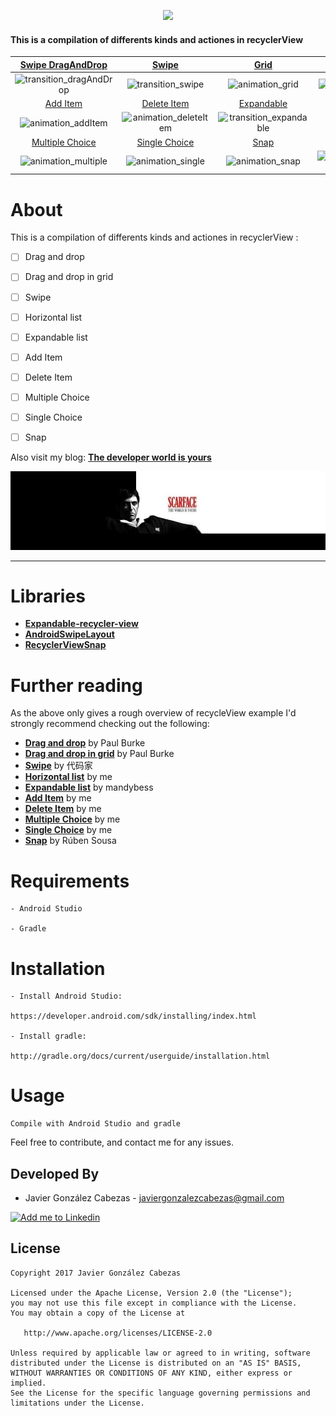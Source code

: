 
<p align="center">
 <img src="https://github.com/CabezasGonzalezJavier/FullRecycleView/blob/master/title.png" />
 <h4>This is a compilation of differents kinds and actiones in recyclerView</h4>
</p>




| [Swipe DragAndDrop](https://github.com/thedeveloperworldisyours/FullRecycleView/tree/master/app/src/main/java/com/thedeveloperworldisyours/fullrecycleview/dragandswipe) | [Swipe](https://github.com/thedeveloperworldisyours/FullRecycleView/tree/master/app/src/main/java/com/thedeveloperworldisyours/fullrecycleview/swipe) | [Grid](https://github.com/thedeveloperworldisyours/FullRecycleView/blob/master/app/src/main/java/com/thedeveloperworldisyours/fullrecycleview/dragandswipe) | [Horizontal](https://github.com/thedeveloperworldisyours/FullRecycleView/tree/master/app/src/main/java/com/thedeveloperworldisyours/fullrecycleview/horizontal)|
| :---:        |     :---:      |     :---:       |     :---:      |
| ![transition_dragAndDrop](https://github.com/thedeveloperworldisyours/FullRecycleView/blob/master/DragAndDrop.gif) | ![transition_swipe](https://github.com/thedeveloperworldisyours/FullRecycleView/blob/master/Swipe.gif)| ![animation_grid](https://github.com/thedeveloperworldisyours/FullRecycleView/blob/master/Horizontal.gif)| ![animation_horizontal](https://github.com/thedeveloperworldisyours/FullRecycleView/blob/master/Horizontal.gif)| 
|[Add Item](https://github.com/thedeveloperworldisyours/FullRecycleView/tree/master/app/src/main/java/com/thedeveloperworldisyours/fullrecycleview/vertical) | [Delete Item](https://github.com/thedeveloperworldisyours/FullRecycleView/tree/master/app/src/main/java/com/thedeveloperworldisyours/fullrecycleview/vertical)| [Expandable](https://github.com/thedeveloperworldisyours/FullRecycleView/tree/master/app/src/main/java/com/thedeveloperworldisyours/fullrecycleview/expandable) | [Menu](https://github.com/thedeveloperworldisyours/FullRecycleView/blob/master/menu.gif)|
|![animation_addItem](https://github.com/thedeveloperworldisyours/FullRecycleView/blob/master/addItem.gif) | ![animation_deleteItem](https://github.com/thedeveloperworldisyours/FullRecycleView/blob/master/deleteItem.gif)| ![transition_expandable](https://github.com/thedeveloperworldisyours/FullRecycleView/blob/master/expandable.gif)| ![animation_menu](https://github.com/thedeveloperworldisyours/FullRecycleView/blob/master/menu.gif)|
|[Multiple Choice](https://github.com/thedeveloperworldisyours/FullRecycleView/tree/master/app/src/main/java/com/thedeveloperworldisyours/fullrecycleview/multiple) | [Single Choice](https://github.com/thedeveloperworldisyours/FullRecycleView/tree/master/app/src/main/java/com/thedeveloperworldisyours/fullrecycleview/single) | [Snap](https://github.com/thedeveloperworldisyours/FullRecycleView/tree/master/app/src/main/java/com/thedeveloperworldisyours/fullrecycleview/snap) | [Sanp](https://github.com/thedeveloperworldisyours/FullRecycleView/tree/master/app/src/main/java/com/thedeveloperworldisyours/fullrecycleview/snap)|
|![animation_multiple](https://github.com/thedeveloperworldisyours/FullRecycleView/blob/master/multipleChoice.gif)| ![animation_single](https://github.com/thedeveloperworldisyours/FullRecycleView/blob/master/singleChoice.gif)| ![animation_snap](https://github.com/thedeveloperworldisyours/FullRecycleView/blob/master/horizontalSnap.gif)| ![animation_snap_vertical](https://github.com/thedeveloperworldisyours/FullRecycleView/blob/master/verticalSnap.gif)|

# About
  This is a compilation of differents kinds and actiones in recyclerView :
  
 - [ ] Drag and drop
 - [ ] Drag and drop in grid
 - [ ] Swipe 
 - [ ] Horizontal list
 - [ ] Expandable list
 - [ ] Add Item
 - [ ] Delete Item
 - [ ] Multiple Choice
 - [ ] Single Choice
 - [ ] Snap

  
  Also visit my blog: **[The developer world is yours](http://thedeveloperworldisyours.com)**
  
<a href="http://thedeveloperworldisyours.com/">
  <img alt="The developer world is yours" src="https://github.com/CabezasGonzalezJavier/AddTextViewButton/blob/master/TheDeveloperWordIsYours.png" />
</a>
  
---------
# Libraries

 * **[Expandable-recycler-view](https://github.com/thoughtbot/expandable-recycler-view)**
 * **[AndroidSwipeLayout](https://github.com/daimajia/AndroidSwipeLayout)**
 * **[RecyclerViewSnap](https://github.com/rubensousa/RecyclerViewSnap)**
 
# Further reading

  As the above only gives a rough overview of recycleView example I'd strongly recommend checking out the following:
  * **[Drag and drop](https://medium.com/@ipaulpro/drag-and-swipe-with-recyclerview-b9456d2b1aaf#.984ilzuek)** by Paul Burke
  * **[Drag and drop in grid](https://medium.com/@ipaulpro/drag-and-swipe-with-recyclerview-6a6f0c422efd#.s4r12j9rk)** by Paul Burke
  * **[Swipe](https://github.com/daimajia/AndroidSwipeLayout)** by 代码家
  * **[Horizontal list](http://thedeveloperworldisyours.com/android/horizontal-listview-on-android/#sthash.iYuy7X5R.dpbs)** by me
  * **[Expandable list](https://github.com/thoughtbot/expandable-recycler-view)** by mandybess
  * **[Add Item](http://thedeveloperworldisyours.com)** by me
  * **[Delete Item](http://thedeveloperworldisyours.com)** by me
  * **[Multiple Choice](http://thedeveloperworldisyours.com/android/multiple-choice-recyclerview/#sthash.aD5rVYfB.dpbs)** by me
  * **[Single Choice](http://thedeveloperworldisyours.com/android/single-choice-recyclerview/#sthash.NWIoNAeD.dpbs)** by me
  * **[Snap](https://github.com/rubensousa/RecyclerViewSnap/blob/master/README.md)** by Rúben Sousa
  
# Requirements

    - Android Studio

    - Gradle


# Installation

    - Install Android Studio:

    https://developer.android.com/sdk/installing/index.html

    - Install gradle:

    http://gradle.org/docs/current/userguide/installation.html

# Usage
    Compile with Android Studio and gradle


Feel free to contribute, and contact me for any issues.

Developed By
------------
* Javier González Cabezas - <javiergonzalezcabezas@gmail.com>

<a href="https://es.linkedin.com/in/javier-gonz%C3%A1lez-cabezas-8b4b2231">
  <img alt="Add me to Linkedin" src="https://github.com/JorgeCastilloPrz/EasyMVP/blob/master/art/linkedin.png" />
</a>

License
-------

    Copyright 2017 Javier González Cabezas

    Licensed under the Apache License, Version 2.0 (the "License");
    you may not use this file except in compliance with the License.
    You may obtain a copy of the License at

       http://www.apache.org/licenses/LICENSE-2.0

    Unless required by applicable law or agreed to in writing, software
    distributed under the License is distributed on an "AS IS" BASIS,
    WITHOUT WARRANTIES OR CONDITIONS OF ANY KIND, either express or implied.
    See the License for the specific language governing permissions and
    limitations under the License.

[dragandswipe]: https://github.com/thedeveloperworldisyours/FullRecycleView/tree/master/app/src/main/java/com/thedeveloperworldisyours/fullrecycleview/dragandswipe
[swipe]: https://github.com/thedeveloperworldisyours/FullRecycleView/tree/master/app/src/main/java/com/thedeveloperworldisyours/fullrecycleview/swipe
[horizontal]: https://github.com/thedeveloperworldisyours/FullRecycleView/tree/master/app/src/main/java/com/thedeveloperworldisyours/fullrecycleview/horizontal
[add]: https://github.com/thedeveloperworldisyours/FullRecycleView/tree/master/app/src/main/java/com/thedeveloperworldisyours/fullrecycleview/vertical
[delete]: https://github.com/thedeveloperworldisyours/FullRecycleView/tree/master/app/src/main/java/com/thedeveloperworldisyours/fullrecycleview/vertical
[expandable]: https://github.com/thedeveloperworldisyours/FullRecycleView/tree/master/app/src/main/java/com/thedeveloperworldisyours/fullrecycleview/expandable
[menu]: https://github.com/thedeveloperworldisyours/FullRecycleView/blob/master/menu.gif
[multiple]: https://github.com/thedeveloperworldisyours/FullRecycleView/tree/master/app/src/main/java/com/thedeveloperworldisyours/fullrecycleview/multiple
[single]: https://github.com/thedeveloperworldisyours/FullRecycleView/tree/master/app/src/main/java/com/thedeveloperworldisyours/fullrecycleview/single
[snap]: https://github.com/thedeveloperworldisyours/FullRecycleView/tree/master/app/src/main/java/com/thedeveloperworldisyours/fullrecycleview/snap


[transition_dragAndDrop]: https://github.com/thedeveloperworldisyours/FullRecycleView/blob/master/DragAndDrop.gif
[transition_swipe]: https://github.com/thedeveloperworldisyours/FullRecycleView/blob/master/Swipe.gif
[animation_grid]: https://github.com/thedeveloperworldisyours/FullRecycleView/blob/master/Grid.gif
[animation_horizontal]: https://github.com/thedeveloperworldisyours/FullRecycleView/blob/master/Horizontal.gif

[transition_expandable]: https://github.com/thedeveloperworldisyours/FullRecycleView/blob/master/expandable.gif
[animation_addItem]: https://github.com/thedeveloperworldisyours/FullRecycleView/blob/master/addItem.gif
[animation_deleteItem]: https://github.com/thedeveloperworldisyours/FullRecycleView/blob/master/deleteItem.gif
[animation_menu]: https://github.com/thedeveloperworldisyours/FullRecycleView/blob/master/menu.gif

[animation_multiple]: https://github.com/thedeveloperworldisyours/FullRecycleView/blob/master/multipleChoice.gif
[animation_single]: https://github.com/thedeveloperworldisyours/FullRecycleView/blob/master/singleChoice.gif
[animation_snap]: https://github.com/thedeveloperworldisyours/FullRecycleView/blob/master/horizontalSnap.gif
[animation_snap_vertical]: https://github.com/thedeveloperworldisyours/FullRecycleView/blob/master/verticalSnap.gif
